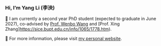 ### Hi, I’m Yang Li (李泱)

👀 I am currently a second year PhD student (expected to graduate in June 2027), co-advised by [Prof. Wenbo Wang](https://mekluwc.bupt.edu.cn/info/1018/1039.htm) and [Prof. Xing Zhang]https://sice.bupt.edu.cn/info/1065/1778.htm).

🌱 For more information, please visit [my personal website](http://liyangbupt.com/).
